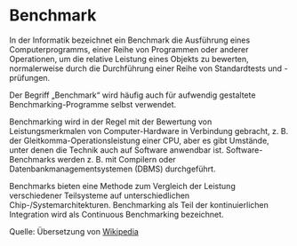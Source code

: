 # Benchmark

In der Informatik bezeichnet ein Benchmark die Ausführung eines Computerprogramms, einer Reihe von Programmen oder anderer Operationen, um die relative Leistung eines Objekts zu bewerten, normalerweise durch die Durchführung einer Reihe von Standardtests und -prüfungen.

Der Begriff „Benchmark“ wird häufig auch für aufwendig gestaltete Benchmarking-Programme selbst verwendet.

Benchmarking wird in der Regel mit der Bewertung von Leistungsmerkmalen von Computer-Hardware in Verbindung gebracht, z. B. der Gleitkomma-Operationsleistung einer CPU, aber es gibt Umstände, unter denen die Technik auch auf Software anwendbar ist. Software-Benchmarks werden z. B. mit Compilern oder Datenbankmanagementsystemen (DBMS) durchgeführt.

Benchmarks bieten eine Methode zum Vergleich der Leistung verschiedener Teilsysteme auf unterschiedlichen Chip-/Systemarchitekturen. Benchmarking als Teil der kontinuierlichen Integration wird als Continuous Benchmarking bezeichnet. 

Quelle: Übersetzung von [Wikipedia](https://en.wikipedia.org/wiki/Benchmark_(computing))
